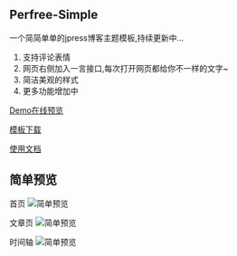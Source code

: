 ## Perfree-Simple
一个简简单单的jpress博客主题模板,持续更新中...
1. 支持评论表情
2. 网页右侧加入一言接口,每次打开网页都给你不一样的文字~
3. 简洁美观的样式
4. 更多功能增加中

[Demo在线预览](http://www.jpress.yinpengfei.com)

[模板下载](https://github.com/perfree/jpress-perfree-simple/releases)

[使用文档](https://www.yinpengfei.com/archives/168/)
## 简单预览
首页
![简单预览](https://www.img.yinpengfei.com/group1/default/20190314/16/57/1/686c50868b6a4d92a75bef85f05f3c96_1.png "截图")

文章页
![简单预览](https://www.img.yinpengfei.com/group1/default/20190314/16/58/1/1c5e487d5a0a48e291615fe4cf2d8dcb_2.png "截图")

时间轴
![简单预览](https://www.img.yinpengfei.com/group1/default/20190314/17/00/1/763e4feaec17478fb9c86a631d79afd9_3.png "截图")
